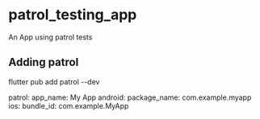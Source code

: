 # patrol_testing_app

An App using patrol tests

## Adding patrol

flutter pub add patrol --dev

patrol:
app_name: My App
android:
package_name: com.example.myapp
ios:
bundle_id: com.example.MyApp
